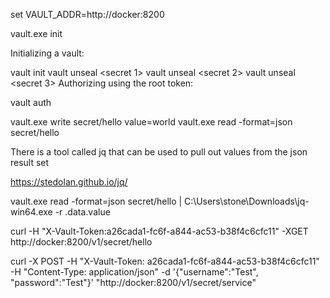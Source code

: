 set VAULT_ADDR=http://docker:8200

vault.exe init

Initializing a vault:

vault init
vault unseal <secret 1>
vault unseal <secret 2>
vault unseal <secret 3>
Authorizing using the root token:

vault auth <root token>

vault.exe write secret/hello value=world
vault.exe read -format=json secret/hello

There is a tool called jq that can be used to pull out values from the json result set

https://stedolan.github.io/jq/

vault.exe read -format=json secret/hello | C:\Users\stone\Downloads\jq-win64.exe -r .data.value

curl -H "X-Vault-Token:a26cada1-fc6f-a844-ac53-b38f4c6cfc11" -XGET http://docker:8200/v1/secret/hello

curl -X POST -H "X-Vault-Token: a26cada1-fc6f-a844-ac53-b38f4c6cfc11" -H "Content-Type: application/json"  -d '{"username":"Test", "password":"Test"}' "http://docker:8200/v1/secret/service"